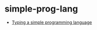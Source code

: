 # simple-prog-lang
- [Typing a simple programming language](https://www.lix.polytechnique.fr/Labo/Samuel.Mimram/teaching/INF551/TD/1.typing.html#single-step-reduction)
